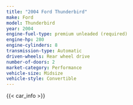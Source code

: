 ```yaml
---
title: "2004 Ford Thunderbird"
make: Ford
model: Thunderbird
year: 2004
engine-fuel-type: premium unleaded (required)
engine-hp: 280
engine-cylinders: 8
transmission-type: Automatic
driven-wheels: Rear wheel drive
number-of-doors: 2
market-category: Performance
vehicle-size: Midsize
vehicle-style: Convertible
---
```


{{< car_info >}}
